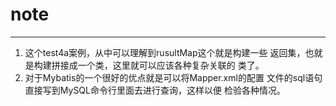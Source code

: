 # note
---
1. 这个test4a案例，从中可以理解到rusultMap这个就是构建一些
返回集，也就是构建拼接成一个类，这里就可以应该各种复杂关联的
类了。
2. 对于Mybatis的一个很好的优点就是可以将Mapper.xml的配置
文件的sql语句直接写到MySQL命令行里面去进行查询，这样以便
检验各种情况。